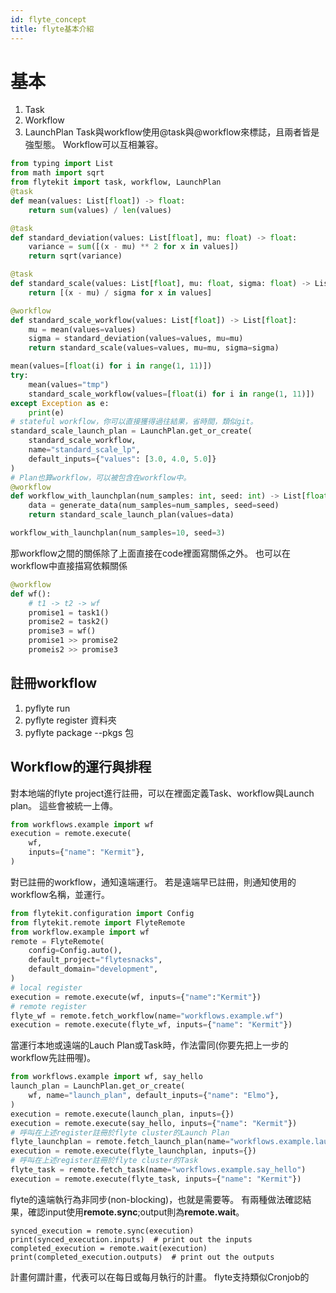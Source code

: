 ```yaml
---
id: flyte_concept
title: flyte基本介紹
---
```

# 基本
1. Task
2. Workflow
3. LaunchPlan
Task與workflow使用@task與@workflow來標誌，且兩者皆是強型態。
Workflow可以互相兼容。
```python
from typing import List
from math import sqrt
from flytekit import task, workflow, LaunchPlan
@task
def mean(values: List[float]) -> float:
    return sum(values) / len(values)

@task
def standard_deviation(values: List[float], mu: float) -> float:
    variance = sum([(x - mu) ** 2 for x in values])
    return sqrt(variance)

@task
def standard_scale(values: List[float], mu: float, sigma: float) -> List[float]:
    return [(x - mu) / sigma for x in values]

@workflow
def standard_scale_workflow(values: List[float]) -> List[float]:
    mu = mean(values=values)
    sigma = standard_deviation(values=values, mu=mu)
    return standard_scale(values=values, mu=mu, sigma=sigma)

mean(values=[float(i) for i in range(1, 11)])
try:
    mean(values="tmp")
    standard_scale_workflow(values=[float(i) for i in range(1, 11)])
except Exception as e:
    print(e)
# stateful workflow，你可以直接獲得過往結果，省時間，類似git。
standard_scale_launch_plan = LaunchPlan.get_or_create(
    standard_scale_workflow,
    name="standard_scale_lp",
    default_inputs={"values": [3.0, 4.0, 5.0]}
)
# Plan也算workflow，可以被包含在workflow中。
@workflow
def workflow_with_launchplan(num_samples: int, seed: int) -> List[float]:
    data = generate_data(num_samples=num_samples, seed=seed)
    return standard_scale_launch_plan(values=data)

workflow_with_launchplan(num_samples=10, seed=3)
```
那workflow之間的關係除了上面直接在code裡面寫關係之外。
也可以在workflow中直接描寫依賴關係
```python
@workflow
def wf():
    # t1 -> t2 -> wf
    promise1 = task1()
    promise2 = task2()
    promise3 = wf()
    promise1 >> promise2
    promeis2 >> promise3
```
## 註冊workflow
1. pyflyte run
2. pyflyte register 資料夾
3. pyflyte package --pkgs 包

## Workflow的運行與排程
對本地端的flyte project進行註冊，可以在裡面定義Task、workflow與Launch plan。
這些會被統一上傳。
```python
from workflows.example import wf
execution = remote.execute(
    wf,
    inputs={"name": "Kermit"},
)
```
對已註冊的workflow，通知遠端運行。
若是遠端早已註冊，則通知使用的workflow名稱，並運行。
```python
from flytekit.configuration import Config
from flytekit.remote import FlyteRemote
from workflow.example import wf
remote = FlyteRemote(
    config=Config.auto(),
    default_project="flytesnacks",
    default_domain="development",
)
# local register
execution = remote.execute(wf, inputs={"name":"Kermit"})
# remote register
flyte_wf = remote.fetch_workflow(name="workflows.example.wf")
execution = remote.execute(flyte_wf, inputs={"name": "Kermit"})
```
當運行本地或遠端的Lauch Plan或Task時，作法雷同(你要先把上一步的workflow先註冊喔)。
```python
from workflows.example import wf, say_hello
launch_plan = LaunchPlan.get_or_create(
    wf, name="launch_plan", default_inputs={"name": "Elmo"},
)
execution = remote.execute(launch_plan, inputs={})
execution = remote.execute(say_hello, inputs={"name": "Kermit"})
# 呼叫在上述register註冊於flyte cluster的Launch Plan
flyte_launchplan = remote.fetch_launch_plan(name="workflows.example.launch_plan")
execution = remote.execute(flyte_launchplan, inputs={})
# 呼叫在上述register註冊於flyte cluster的Task
flyte_task = remote.fetch_task(name="workflows.example.say_hello")
execution = remote.execute(flyte_task, inputs={"name": "Kermit"})
```
flyte的遠端執行為非同步(non-blocking)，也就是需要等。
有兩種做法確認結果，確認input使用**remote.sync**;output則為**remote.wait**。
```
synced_execution = remote.sync(execution)
print(synced_execution.inputs)  # print out the inputs
completed_execution = remote.wait(execution)
print(completed_execution.outputs)  # print out the outputs
```
計畫何謂計畫，代表可以在每日或每月執行的計畫。
flyte支持類似Cronjob的
